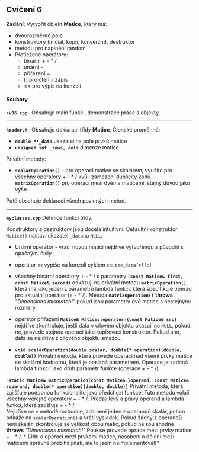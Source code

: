 ## Cvičení 6

 **Zadání**:
Vytvořit objekt **Matice**, který má:
- dvourozměrné pole 
- konstruktory (inicial, kopír, konverzní), destruktor
- metodu pro naplnění random
- Přetíežené operátory:
	- binární + - * /
	- unární -
	- přiřazení =
	- [] pro čtení i zápis
	- << pro výpis na konzoli

 
#### Soubory
 **``cv06.cpp ``**
 Obsahuje main funkci, demonstrace práce s objekty. 

-----
 **``header.h ``**
 Obsahuje deklaraci třídy **Matice**. 
Členské proměnné:
- **``double **_data``** ukazatel na pole prvků matice
- **``unsigned int _rows, cols``** dimenze matice

Privátní metody:
- **``scalarOperation()``** - pro operaci matice se skalárem, využito pro všechny operátory + - * / kvůli zamezení duplicity kódu
-**`` matrixOperation()``** pro operaci mezi dvěma maticemi, stejný důvod jako výše.

Poté obsahuje deklaraci všech povinných metod.

---
**``myclasses.cpp``**
Definice funkcí třídy.

Konstruktory a destruktory jsou docela intuitivní. Defaultní konstruktor ``Matice()`` nastaví ukazatel ``_data``na ``NULL``.

- Unární operátor - vrací novou matici nejdříve vytvořenou z původní s opačnými čísly.

- operátor ``<<`` vypíše na konzoli cyklem ``cout<<_data[r][c]``

- všechny binární operátory + - * / s parametry **``(const Matice& first, const Matice& second)``** odkazují na privátní metodu **``matrixOperation()``**, která má jako jeden z parametrů lambda funkci, která specifikuje operaci pro aktuální operátor (+ - * /). Metoda **``matrixOperation()``** **throws** *"Dimensions mismatch!"*  pokud jsou parametry dvě matice s nestejnými rozměry.

- operátor přiřazení **``Matice& Matice::operator=(const Matice& src)``** nejdříve zkontroluje, jestli data v cílovém objektu ukazují na ``NULL``, pokud ne, provede stejnou operaci jako kopírovací konstruktor. Pokud ano, data se nejdříve z cílového objektu smažou.

- **``void scalarOperation(double scalar, double(* operation)(double, double))``**
Privátní metoda, která provede operaci nad všemi prvky matice se skalární hodnotou, která je poslaná parametrem. Operace je zadaná lambda funkcí, jako druh parametr funkce (operace + - * /).

-**``static Matice& matrixOperation(const Matice& loperand, const Matice& roperand, double(* operation)(double, double))``**
Privátní metoda, která zajišťuje podobnou funkcionalitu jako předchozí funkce. Tuto metodu volají všechny veřejné operátory + - * /. Předají levý a pravý operand a lambda funkci, která zajišťuje + - * /.  
Nejdříve se v metodě rozhodne, zda není jeden z operandů skalár, potom odkáže na ``scalarOperation()`` a vrátí výsledek.
Pokud žádný z operandů není skalár, zkontroluje se velikost obou matic, pokud nejsou shodné **throws** *"Dimensions mismatch!"*
Poté se provede oprace mezi prvky matice + - * /. *
(Jde o operaci mezi prvkami matice, násobení a dělení mezi maticemi správně probíhá jinak, ale to jsem neimplementoval)*


<!--stackedit_data:
eyJoaXN0b3J5IjpbLTkzMDY0OTc3N119
-->
